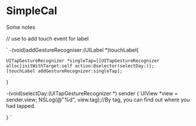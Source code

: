 # SimpleCal

Some notes

// use to add touch event for label

`
-(void)addGestureRecogniser:(UILabel *)touchLabel{
    
    UITapGestureRecognizer *singleTap=[[UITapGestureRecognizer alloc]initWithTarget:self action:@selector(selectDay:)];
    [touchLabel addGestureRecognizer:singleTap];
}

-(void)selectDay:(UITapGestureRecognizer *) sender {
    UIView *view = sender.view;
    NSLog(@"%d", view.tag);//By tag, you can find out where you had tapped.
    
}
`
